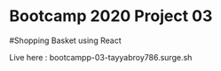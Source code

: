

# Bootcamp 2020 Project 03

#Shopping Basket using React

Live here :  bootcampp-03-tayyabroy786.surge.sh



